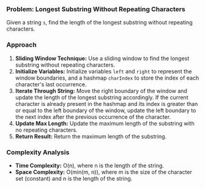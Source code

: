 ### Problem: Longest Substring Without Repeating Characters

Given a string `s`, find the length of the longest substring without repeating characters.

### Approach

1. **Sliding Window Technique:** Use a sliding window to find the longest substring without repeating characters.
2. **Initialize Variables:** Initialize variables `left` and `right` to represent the window boundaries, and a hashmap `charIndex` to store the index of each character's last occurrence.
3. **Iterate Through String:** Move the right boundary of the window and update the length of the longest substring accordingly. If the current character is already present in the hashmap and its index is greater than or equal to the left boundary of the window, update the left boundary to the next index after the previous occurrence of the character.
4. **Update Max Length:** Update the maximum length of the substring with no repeating characters.
5. **Return Result:** Return the maximum length of the substring.

### Complexity Analysis

- **Time Complexity:** O(n), where n is the length of the string.
- **Space Complexity:** O(min(m, n)), where m is the size of the character set (constant) and n is the length of the string.
